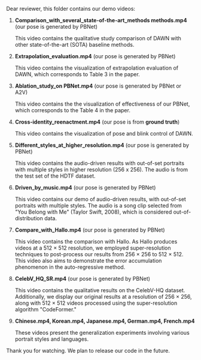 Dear reviewer, this folder contains our demo videos:

1. **Comparison_with_several_state-of-the-art_methods methods.mp4**  (our pose is generated by PBNet)

   This video contains the qualitative study comparison of DAWN with other state-of-the-art (SOTA) baseline methods.

2. **Extrapolation_evaluation.mp4** (our pose is generated by PBNet)

   This video contains the visualization of extrapolation evaluation of DAWN, which corresponds to Table 3 in the paper.

3. **Ablation_study_on PBNet.mp4** (our pose is generated by PBNet or A2V)

   This video contains the the visualization of effectiveness of our PBNet, which corresponds to the Table 4 in the paper.&#x20;

4. **Cross-identity_reenactment.mp4** (our pose is from **ground truth**)

   This video contains the visualization of pose and blink control of DAWN.

5. **Different_styles_at_higher_resolution.mp4** (our pose is generated by PBNet)

   This video contains the audio-driven results with out-of-set portraits with multiple styles in higher resolution (256 x 256). The audio is from the test set of the HDTF dataset.

6. **Driven_by_music.mp4** (our pose is generated by PBNet)

   This video contains our demo of audio-driven results, with out-of-set portraits with multiple styles. The audio is a song clip selected from "You Belong with Me" (Taylor Swift, 2008), which is considered out-of-distribution data.

7. **Compare_with_Hallo.mp4** (our pose is generated by PBNet)

   This video contains the comparison with Hallo. As Hallo produces videos at a 512 × 512 resolution, we employed super-resolution techniques to post-process our results from 256 × 256 to 512 × 512. This video also aims to demonstrate the error accumulation phenomenon in the auto-regressive method.

8. **CelebV_HQ_SR.mp4** (our pose is generated by PBNet)

   This video contains the qualitative results on the CelebV-HQ dataset. Additionally, we display our original results at a resolution of 256 × 256, along with 512 × 512 videos processed using the super-resolution algorithm "CodeFormer."

9. **Chinese.mp4, Korean.mp4, Japanese.mp4, German.mp4, French.mp4**

    These videos present the generalization experiments involving various portrait styles and languages.

Thank you for watching. We plan to release our code in the future.
